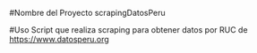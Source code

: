 #Nombre del Proyecto
scrapingDatosPeru

#Uso
Script que realiza scraping para obtener datos por RUC de  https://www.datosperu.org
